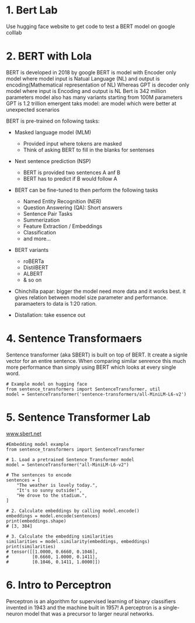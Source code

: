 # 1. Bert Lab
Use hugging face website to get code to test a BERT model on google colllab

# 2. BERT with Lola
BERT is developed in 2018 by google
BERT is model with Encoder only model where model input is Natual Language (NL) and output is encoding(Mathematical representation of NL)
Whereas GPT is decoder only model where input is Encoding and output is NL
Bert is 342 million parameters model also has many variants starting from 100M parameters
GPT is 1.2 trillion 
emergent taks model: are model which were better at unexpected scenarios

BERT is pre-trained on following tasks:
- Masked language model (MLM)
  - Provided input where tokens are masked
  - Think of asking BERT to fill in the blanks for sentenses
- Next sentence prediction (NSP)
  - BERT is provided two sentences A anf B
  - BERT has to predict if B would follow A
- BERT can be fine-tuned to then perform the following tasks
  - Named Entity Recognition (NER)
  - Question Answering (QA): Short answers
  - Sentence Pair Tasks
  - Summerization
  - Feature Extraction / Embeddings
  - Classification
  - and more...
- BERT variants
  - roBERTa
  - DistilBERT
  - ALBERT
  - & so on
 
 
- Chinchilla papar: bigger the model need more data and it works best. it gives relation between model size parameter and performance. paramaeters to data is 1:20 ration.
- Distallation: take essence out 


# 4. Sentence Transformaers
Sentence transformer (aka SBERT) is built on top of BERT. It create a signle vector for an entire sentence. When comparing similar senrence this much more
performance than simply using BERT which looks at every single word.
```
# Example model on hugging face
from sentence_transformers import SentenceTransformer, util
model = SentenceTransformer('sentence-transformers/all-MiniLM-L6-v2')
```

# 5. Sentence Transformer Lab
www.sbert.net


```
#Embedding model example
from sentence_transformers import SentenceTransformer

# 1. Load a pretrained Sentence Transformer model
model = SentenceTransformer("all-MiniLM-L6-v2")

# The sentences to encode
sentences = [
    "The weather is lovely today.",
    "It's so sunny outside!",
    "He drove to the stadium.",
]

# 2. Calculate embeddings by calling model.encode()
embeddings = model.encode(sentences)
print(embeddings.shape)
# [3, 384]

# 3. Calculate the embedding similarities
similarities = model.similarity(embeddings, embeddings)
print(similarities)
# tensor([[1.0000, 0.6660, 0.1046],
#         [0.6660, 1.0000, 0.1411],
#         [0.1046, 0.1411, 1.0000]])

```

# 6. Intro to Perceptron
Perceptron is an algorithm for supervised learning of binary classifiers invented in 1943 and the machine built in 1957!
A perceptron is a single-neuron model that was a precursor to larger neural networks.









